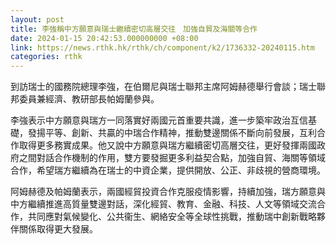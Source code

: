 ```yaml
---
layout: post
title: 李強稱中方願意與瑞士繼續密切高層交往　加強自貿及海關等合作
date: 2024-01-15 20:42:53.000000000 +08:00
link: https://news.rthk.hk/rthk/ch/component/k2/1736332-20240115.htm
categories: rthk
---
```


到訪瑞士的國務院總理李強，在伯爾尼與瑞士聯邦主席阿姆赫德舉行會談；瑞士聯邦委員兼經濟、教研部長帕姆蘭參與。

李強表示中方願意與瑞方一同落實好兩國元首重要共識，進一步築牢政治互信基礎，發揚平等、創新、共贏的中瑞合作精神，推動雙邊關係不斷向前發展，互利合作取得更多務實成果。他又說中方願意與瑞方繼續密切高層交往，更好發揮兩國政府之間對話合作機制的作用，雙方要發掘更多利益契合點，加強自貿、海關等領域合作，希望瑞方繼續為在瑞士的中資企業，提供開放、公正、非歧視的營商環境。

阿姆赫德及帕姆蘭表示，兩國經貿投資合作克服疫情影響，持續加強，瑞方願意與中方繼續推進高質量雙邊對話，深化經貿、教育、金融、科技、人文等領域交流合作，共同應對氣候變化、公共衞生、網絡安全等全球性挑戰，推動瑞中創新戰略夥伴關係取得更大發展。
